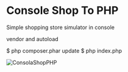 # Console Shop To PHP

Simple shopping store simulator in console

vendor and autoload

$ php composer.phar update
$ php index.php

![ConsolaShopPHP](https://user-images.githubusercontent.com/5230920/173194930-b73fe74c-71a7-4e78-87b0-06e3a9b180a7.png)
